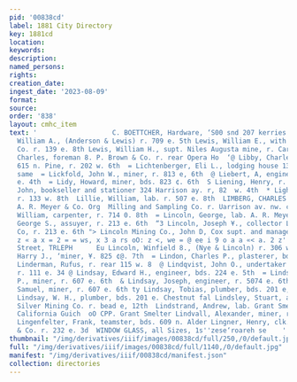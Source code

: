 ```yaml
---
pid: '00838cd'
label: 1881 City Directory
key: 1881cd
location: 
keywords: 
description: 
named_persons: 
rights: 
creation_date: 
ingest_date: '2023-08-09'
format: 
source: 
order: '838'
layout: cmhc_item
text: '                   C. BOETTCHER, Hardware, ‘S00 snd 207 kerries  190 LIN  Lewis,
  William A., (Anderson & Lewis) r. 709 e. 5th Lewis, William E., with Lewis, Fisher
  Co. r. 139 e. 8th Lewis, William H., supt. Niles Augusta mine, r. Carbonate Libby,
  Charles, foreman 8. P. Brown & Co. r. rear Opera Ho  ‘@ Libby, Charles M., carpenter
  615 n. Pine, r. 202 w. 6th  = Lichtenberger, Eli L., lodging house 131 w. 2d, r.
  same  = Lickfold, John W., miner, r. 813 e, 6th  @ Liebert, A, engineer, r. 708
  e. 4th  = Lidy, Howard, miner, bds. 823 ¢. 6th  S Liening, Henry, r. 705 w. Chestnut  Lieninger,
  John, bookseller and stationer 324 Harrison ay. r, 82  w. 4th  * Light, George S.,
  r. 133 w. 8th  Lillie, William, lab. r. 507 e. 8th  LIMBERG, CHARLES T., vice prest.
  A. R. Meyer & Co. Org  Milling and Sampling Co. r. Uarrison av. nw. cor. Elm  Limond,
  William, carpenter, r. 714 0. 8th  = Lincoln, George, lab. A. R. Meyer & Co  a Lincoln,
  George S., assuyer, r. 213 e. 6th  “3 Lincoln, Joseph ¥., collector Leadville Transfer
  Co, r. 213 e. 6th "> Lincoln Mining Co., John D, Cox supt. and manager, 308 w.  Front.        HON.  INNKE  IN]  a
  z « a x = 2 = = ws, x 3 a rs oO: z <, we = @ ee i 9 o a a «< a. 2 z''  z aS 5;  ne
  Street, TRLEPH      Eu Lincoln, Winfield 8., (Nye & Lincoln) r. 306 w. Elm  Eg Lindborg,
  Harry J., ‘miner, ¥. 825 ¢@. 7th  = Lindon, Charles P., plasterer, bds. 224 e. 5th  q
  Linderman, Rufus, r. rear 115 w. 8  @ Lindqvist, John O., undertaker J. L. Pritchard,
  r. 111 e. 34 @ Lindsay, Edward H., engineer, bds. 224 e. 5th  = Lindsay, Johnson
  P., miner, r. 607 e. 6th  & Lindsay, Joseph, engineer, r. 5074 e. 6th  =  Lindsay,
  Samuel, miner, r. 607 e. 6th ty Lindsay, Tobias, plumber, bds. 201 e, Chestnut  fq
  Lindsay, W. H., plumber, bds. 201 e. Chestnut fal Lindsley, Stuart, assayer Chrysolite
  Silver Mining Co. r. bead e, 12th  Lindstrand, Andrew, lab. Grant Smelter, r. ss.
  California Guich  oO CPP. Grant Smelter Lindvall, Alexander, miner, r. 818 e. 7th
  Lingenfelter, Frank, teamster, bds. 609 n. Alder Lingner, Henry, clk. Kroeger Bros.
  & Co. r. 232 e. 3d  WINDOW GLASS, all Sizes, 1s''zese‘roareh se    '
thumbnail: "/img/derivatives/iiif/images/00838cd/full/250,/0/default.jpg"
full: "/img/derivatives/iiif/images/00838cd/full/1140,/0/default.jpg"
manifest: "/img/derivatives/iiif/00838cd/manifest.json"
collection: directories
---
```

